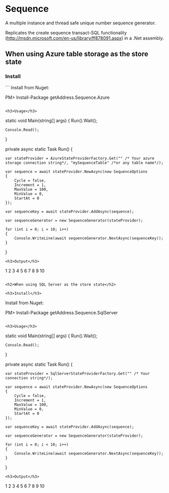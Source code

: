 Sequence
========

A multiple instance and thread safe unique number sequence generator. 

Replicates the create sequence transact-SQL functionality (http://msdn.microsoft.com/en-us/library/ff878091.aspx) in a .Net assembly.


<h2>When using Azure table storage as the store state</h2>

<h3>Install</h3>
```
Install from Nuget:

PM> Install-Package getAddress.Sequence.Azure 
```

<h3>Usage</h3>

```
static void Main(string[] args)
{
    Run().Wait();

    Console.Read();
}

private async static Task Run()
{

    var stateProvider = AzureStateProviderFactory.Get("" /* Your azure storage connection string*/, "mySequenceTable" /*or any table name*/);

    var sequence = await stateProvider.NewAsync(new SequenceOptions
    {
        Cycle = false,
        Increment = 1,
        MaxValue = 100,
        MinValue = 0,
        StartAt = 0
    });

    var sequenceKey = await stateProvider.AddAsync(sequence);

    var sequenceGenerator = new SequenceGenerator(stateProvider);

    for (int i = 0; i < 10; i++)
    {
        Console.WriteLine(await sequenceGenerator.NextAsync(sequenceKey));
    }


}
```
<h3>Output</h3>
```
1
2
3
4
5
6
7
8
9
10

```

<h2>When using SQL Server as the store state</h2>

<h3>Install</h3>
```
Install from Nuget:

PM> Install-Package getAddress.Sequence.SqlServer 
```

<h3>Usage</h3>

```
static void Main(string[] args)
{
    Run().Wait();

    Console.Read();
}

private async static Task Run()
{

    var stateProvider = SqlServerStateProviderFactory.Get("" /* Your connection string*/);

    var sequence = await stateProvider.NewAsync(new SequenceOptions
    {
        Cycle = false,
        Increment = 1,
        MaxValue = 100,
        MinValue = 0,
        StartAt = 0
    });

    var sequenceKey = await stateProvider.AddAsync(sequence);

    var sequenceGenerator = new SequenceGenerator(stateProvider);

    for (int i = 0; i < 10; i++)
    {
        Console.WriteLine(await sequenceGenerator.NextAsync(sequenceKey));
    }


}
```
<h3>Output</h3>
```
1
2
3
4
5
6
7
8
9
10

```
